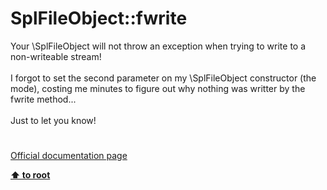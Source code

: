 # SplFileObject::fwrite




<div class="phpcode"><span class="html">
Your \SplFileObject will not throw an exception when trying to write to a non-writeable stream!<br><br>I forgot to set the second parameter on my \SplFileObject constructor (the mode), costing me minutes to figure out why nothing was writter by the fwrite method...<br><br>Just to let you know!</span>
</div>
  

#

[Official documentation page](https://www.php.net/manual/en/splfileobject.fwrite.php)

**[⬆ to root](/)**
